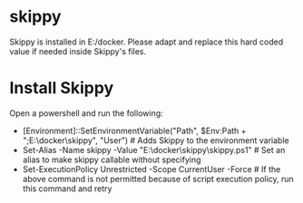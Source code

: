 # skippy
Skippy is installed in E:/docker.
Please adapt and replace this hard coded value if needed inside Skippy's files.

# Install Skippy
Open a powershell and run the following:
- [Environment]::SetEnvironmentVariable("Path", $Env:Path + ";E:\docker\skippy", "User") # Adds Skippy to the environment variable
- Set-Alias -Name skippy -Value "E:\docker\skippy\skippy.ps1" # Set an alias to make skippy callable without specifying 
- Set-ExecutionPolicy Unrestricted -Scope CurrentUser -Force # If the above command is not permitted because of script execution policy, run this command and retry